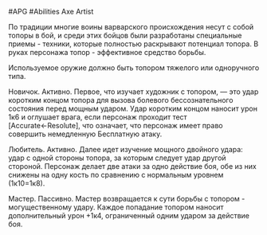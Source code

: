 #APG #Abilities
Axe Artist

По традиции многие воины варварского происхождения несут с собой топоры в бой, и среди этих бойцов были разработаны специальные приемы - техники, которые полностью раскрывают потенциал топора. В руках персонажа топор - эффективное средство борьбы. 

Используемое оружие должно быть топором тяжелого или одноручного типа. 

Новичок. Активно. Первое, что изучает художник с топором, — это удар коротким концом топора для вызова болевого бессознательного состояния перед мощным ударом. Удар коротким концом наносит урон 1к6 и оглушает врага, если персонаж проходит тест [Accurate←Resolute], что означает, что персонаж имеет право совершить немедленную Бесплатную атаку. 

Любитель. Активно. Далее идет изучение мощного двойного удара: удар с одной стороны топора, за которым следует удар другой стороной. Персонаж делает две атаки за одно действие боя, обе из них снижены на одну кость по сравнению с нормальным уровнем (1к10=1к8). 

Мастер. Пассивно. Мастер возвращается к сути борьбы с топором - могущественному удару. Каждое попадание топором наносит дополнительный урон +1к4, ограниченный одним ударом за действие боя. 